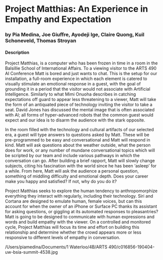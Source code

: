 # Project Matthias: An Experience in Empathy and Expectation
### by Pia Medina, Joe Giuffre, Ayodeji Ige, Claire Quong, Kuil Schoneveld, Thomas Stroyan 

#### Description

Project Matthias, is a computer who has been frozen in time in a room in the Balsillie School of International Affairs. To a viewing visitor to the ARTS 490 AI Conference Matt is bored and just wants to chat. This is the setup for our installation, a full-room experience in which each element is catered to visually stimulate an emotional response in a guest, with the goal of grounding it in a period that the visitor would not associate with Artificial Intelligence. Similarly to what Mimi Onuoha describes in catching expectations off guard to appear less threatening to a viewer, Matt will take the form of an antiquated piece of technology inviting the visitor to take a seat. David Jones has discussed the mental image that is often associated with AI; all forms of hyper-advanced robots that the common guest would expect and our idea is to disarm the audience with the stark opposite.

In the room filled with the technology and cultural artifacts of our selected era, a guest will type answers to questions asked by Matt. These will be pre-programmed to be easy and conversational and Matt will respond in kind. Matt will ask questions about the weather outside, what the person does for work, or any number of mundane conversational topics which will be scripted by our team and include various pathways in which the conversation can go. After building a brief rapport, Matt will slowly change subjects, citing his fascination with the world since he has been ‘asleep’ for a while. From here, Matt will ask the audience a personal question, something of middling difficulty and emotional depth. Does your career make you happy and satisfied? If not, why do you do it? 

Project Matthias seeks to explore the human tendency to anthropomorphize everything they interact with regularly, including their technology. Siri and Cortana are designed to emulate human, female voices, but can this account for when the owner of an iPhone or Surface PC thanks its assistant for asking questions, or giggling at its automated responses to pleasantries? Matt is going to be designed to communicate with human expressions and words and build empathy with the viewer. On a controlled and monitored cycle, Project Matthias will focus its time and effort on building this relationship and determine whether the crowd appears more or less responsive to different levels of empathy in conversation.


/Users/piamedina/Documents/1 Waterloo/4B/ARTS 490/c016856-190404-uw-bsia-summit-4538.jpg
